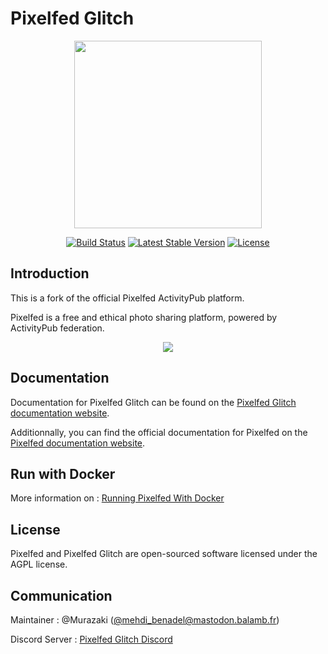 # Pixelfed Glitch

<p align="center"><img src="https://pixelfed.nyc3.cdn.digitaloceanspaces.com/logos/pixelfed-full-color.svg" width="300px"></p>

<p align="center">
<a href="https://github.com/pixelfed-glitch/pixelfed/actions/"><img src="https://github.com/pixelfed-glitch/pixelfed/actions/workflows/docker.yml/badge.svg" alt="Build Status"></a>
<a href="https://packagist.org/packages/pixelfed-glitch/pixelfed"><img src="https://poser.pugx.org/pixelfed-glitch/pixelfed/v/stable.svg" alt="Latest Stable Version"></a>
<a href="https://packagist.org/packages/pixelfed-glitch/pixelfed"><img src="https://poser.pugx.org/pixelfed-glitch/pixelfed/license.svg" alt="License"></a>
</p>

## Introduction

This is a fork of the official Pixelfed ActivityPub platform.

Pixelfed is a free and ethical photo sharing platform, powered by ActivityPub federation.

<p align="center">
<img src="https://pixelfed.nyc3.cdn.digitaloceanspaces.com/media/pixelfed-screenshot.jpg">
</p>

## Documentation

Documentation for Pixelfed Glitch can be found on the [Pixelfed Glitch documentation website](https://pixelfed-glitch.github.io/docs).

Additionnally, you can find the official documentation for Pixelfed on the [Pixelfed documentation website](https://pixelfed-glitch.github.io/docs/).

## Run with Docker

More information on : [Running Pixelfed With Docker](https://pixelfed-glitch.github.io/docs/running-pixelfed/docker/prerequisites.html)

## License

Pixelfed and Pixelfed Glitch are open-sourced software licensed under the AGPL license.

## Communication

Maintainer : @Murazaki ([@mehdi_benadel@mastodon.balamb.fr](https://mastodon.balamb.fr/@mehdi_benadel))

Discord Server : [Pixelfed Glitch Discord](https://discord.gg/HuZc6jr25X)
